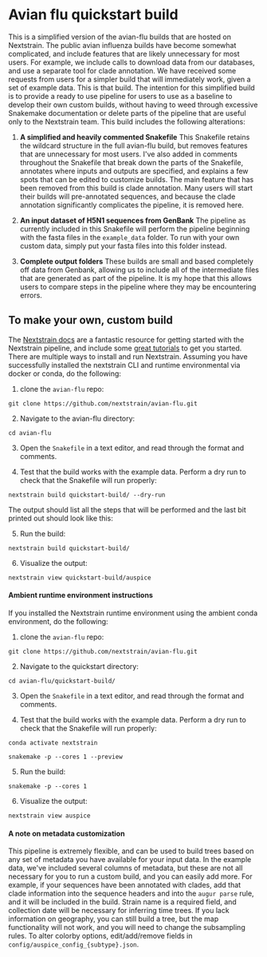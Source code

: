 # Avian flu quickstart build

This is a simplified version of the avian-flu builds that are hosted on Nextstrain. The public avian influenza builds have become somewhat complicated, and include features that are likely unnecessary for most users. For example, we include calls to download data from our databases, and use a separate tool for clade annotation. We have received some requests from users for a simpler build that will immediately work, given a set of example data. This is that build. The intention for this simplified build is to provide a ready to use pipeline for users to use as a baseline to develop their own custom builds, without having to weed through excessive Snakemake documentation or delete parts of the pipeline that are useful only to the Nextstrain team. This build includes the following alterations:

1. **A simplified and heavily commented Snakefile** 
This Snakefile retains the wildcard structure in the full avian-flu build, but removes features that are unnecessary for most users. I've also added in comments throughout the Snakefile that break down the parts of the Snakefile, annotates where inputs and outputs are specified, and explains a few spots that can be edited to customize builds. The main feature that has been removed from this build is clade annotation. Many users will start their builds will pre-annotated sequences, and because the clade annotation significantly complicates the pipeline, it is removed here. 

2. **An input dataset of H5N1 sequences from GenBank**
The pipeline as currently included in this Snakefile will perform the pipeline beginning with the fasta files in the `example_data` folder. To run with your own custom data, simply put your fasta files into this folder instead.  

3. **Complete output folders**
These builds are small and based completely off data from Genbank, allowing us to include all of the intermediate files that are generated as part of the pipeline. It is my hope that this allows users to compare steps in the pipeline where they may be encountering errors. 


## To make your own, custom build
The [Nextstrain docs](https://docs.nextstrain.org/en/latest/index.html) are a fantastic resource for getting started with the Nextstrain pipeline, and include some [great tutorials](https://docs.nextstrain.org/en/latest/install.html) to get you started. There are multiple ways to install and run Nextstrain. Assuming you have successfully installed the nextstrain CLI and runtime environmental via docker or conda, do the following: 

1. clone the `avian-flu` repo: 

`git clone https://github.com/nextstrain/avian-flu.git`

2. Navigate to the avian-flu directory: 

`cd avian-flu`

3. Open the `Snakefile` in a text editor, and read through the format and comments. 

4. Test that the build works with the example data. Perform a dry run to check that the Snakefile will run properly:

`nextstrain build quickstart-build/ --dry-run`

The output should list all the steps that will be performed and the last bit printed out should look like this: 


5. Run the build: 

`nextstrain build quickstart-build/`

6. Visualize the output:

`nextstrain view quickstart-build/auspice`



#### Ambient runtime environment instructions
If you installed the Nextstrain runtime environment using the ambient conda environment, do the following: 

1. clone the `avian-flu` repo: 

`git clone https://github.com/nextstrain/avian-flu.git`

2. Navigate to the quickstart directory: 

`cd avian-flu/quickstart-build/`

3. Open the `Snakefile` in a text editor, and read through the format and comments. 

4. Test that the build works with the example data. Perform a dry run to check that the Snakefile will run properly:

`conda activate nextstrain`

`snakemake -p --cores 1 --preview`

5. Run the build: 

`snakemake -p --cores 1`

6. Visualize the output:
 
`nextstrain view auspice`


#### A note on metadata customization
This pipeline is extremely flexible, and can be used to build trees based on any set of metadata you have available for your input data. In the example data, we've included several columns of metadata, but these are not all necessary for you to run a custom build, and you can easily add more. For example, if your sequences have been annotated with clades, add that clade information into the sequence headers and into the `augur parse` rule, and it will be included in the build. Strain name is a required field, and collection date will be necessary for inferring time trees. If you lack information on geography, you can still build a tree, but the map functionality will not work, and you will need to change the subsampling rules. To alter colorby options, edit/add/remove fields in `config/auspice_config_{subtype}.json`.
